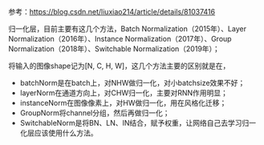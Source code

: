 参考：https://blog.csdn.net/liuxiao214/article/details/81037416

归一化层，目前主要有这几个方法，Batch Normalization（2015年）、Layer Normalization（2016年）、Instance Normalization（2017年）、Group Normalization（2018年）、Switchable Normalization（2019年）；

将输入的图像shape记为[N, C, H, W]，这几个方法主要的区别就是在，



- batchNorm是在batch上，对NHW做归一化，对小batchsize效果不好；
- layerNorm在通道方向上，对CHW归一化，主要对RNN作用明显；
- instanceNorm在图像像素上，对HW做归一化，用在风格化迁移；
- GroupNorm将channel分组，然后再做归一化；
- SwitchableNorm是将BN、LN、IN结合，赋予权重，让网络自己去学习归一化层应该使用什么方法。